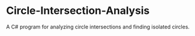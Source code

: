 # Circle-Intersection-Analysis
A C# program for analyzing circle intersections and finding isolated circles.
